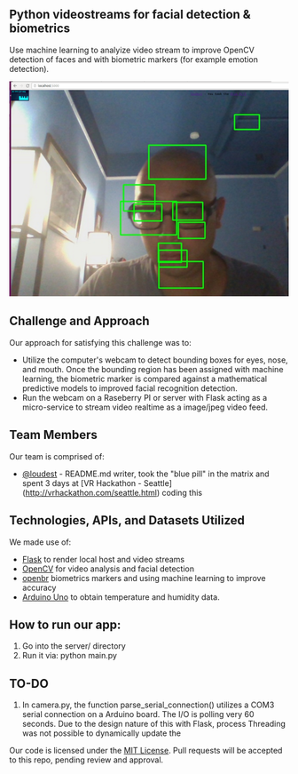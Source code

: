 ## Python videostreams for facial detection & biometrics

Use machine learning to analyize video stream to improve OpenCV detection of faces and with biometric markers (for example emotion detection).

![Screenshot](screenshot.png)

## Challenge and Approach

Our approach for satisfying this challenge was to:

- Utilize the computer's webcam to detect bounding boxes for eyes, nose, and mouth.  Once the bounding region has been assigned with machine learning, the biometric marker is compared against a mathematical predictive models to improved facial recognition detection.
- Run the webcam on a Raseberry PI or server with Flask acting as a micro-service to stream video realtime as a image/jpeg video feed.

## Team Members

Our team is comprised of:

- [@loudest](https://github.com/loudest) - README.md writer, took the "blue pill" in the matrix and spent 3 days at [VR Hackathon - Seattle] (http://vrhackathon.com/seattle.html) coding this

## Technologies, APIs, and Datasets Utilized

We made use of:
- [Flask](http://flask.pocoo.org/) to render local host and video streams
- [OpenCV](http://opencv.org/) for video analysis and facial detection
- [openbr](http://openbiometrics.org/) biometrics markers and using machine learning to improve accuracy
- [Arduino Uno](https://www.arduino.cc/en/Main/ArduinoBoardUno/) to obtain temperature and humidity data.

## How to run our app:

1. Go into the server/ directory
2. Run it via: python main.py

## TO-DO

1. In camera.py, the function parse_serial_connection() utilizes a COM3 serial connection on a Arduino board.  The I/O is polling very 60 seconds.  Due to the design nature of this with Flask, process Threading was not possible to dynamically update the 

Our code is licensed under the [MIT License](LICENSE.md). Pull requests will be accepted to this repo, pending review and approval.
